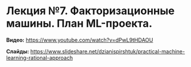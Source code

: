 # Лекция №7. Факторизационные машины. План ML-проекта. 

**Видео:** https://www.youtube.com/watch?v=dPwL9tHDAOU

**Слайды:** https://www.slideshare.net/dzianispirshtuk/practical-machine-learning-rational-approach
